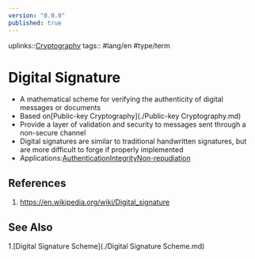 ```yaml
---
version: "0.0.0"
published: true
---
```

uplinks::[Cryptography](./Cryptography.md)
tags:: #lang/en #type/term 
# Digital Signature
- A mathematical scheme for verifying the authenticity of digital messages or documents
- Based on[Public-key Cryptography](./Public-key Cryptography.md)
- Provide a layer of validation and security to messages sent through a non-secure channel
- Digital signatures are similar to traditional handwritten signatures, but are more difficult to forge if properly implemented
- Applications:[Authentication](./Authentication.md)[Integrity](./Integrity.md)[Non-repudiation](./Non-repudiation.md)

## References
1. https://en.wikipedia.org/wiki/Digital_signature
## See Also
1.[Digital Signature Scheme](./Digital Signature Scheme.md)
